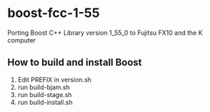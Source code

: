 # boost-fcc-1-55
Porting Boost C++ Library version 1_55_0 to Fujitsu FX10 and the K computer

## How to build and install Boost

1. Edit PREFIX in version.sh
2. run build-bjam.sh
3. run build-stage.sh
4. run build-install.sh
